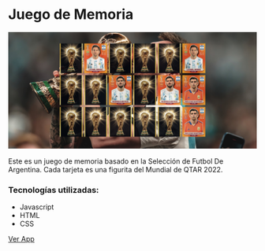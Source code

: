 # Juego de Memoria

![img](./memory-game-screen.png)

Este es un juego de memoria basado en la Selección de Futbol De Argentina. Cada tarjeta es una figurita del Mundial de QTAR 2022.

### Tecnologías utilizadas:
- Javascript
- HTML
- CSS

[Ver App](https://romanalvarezz.github.io/La-Scaloneta-Memory-Game/)